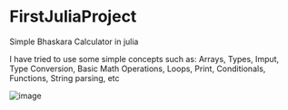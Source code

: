 # FirstJuliaProject
Simple Bhaskara Calculator in julia

I have tried to use some simple concepts such as:
Arrays, Types, Imput, Type Conversion, Basic Math Operations, Loops, Print, Conditionals, Functions, String parsing, etc
  
![image](https://user-images.githubusercontent.com/89108219/197039009-097e1823-923a-4038-ae65-05c6eee3aa03.png)
